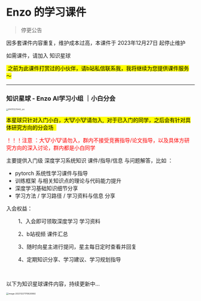 # Enzo 的学习课件



>  停更公告

因多套课件内容重复，维护成本过高，本课件于 2023年12月27日 起停止维护

如需课件，请加入 知识星球

<mark> 之前为此课件打赏过的小伙伴，请b站私信联系我，我将继续为您提供课件服务 ～ </mark> 



----



### 知识星球 - Enzo AI学习小组 ｜小白分会 <!-- {docsify-ignore} -->

<img src="https://p.ipic.vip/8wy1bo.jpg" alt="8141701270443_.pic" style="zoom:33%;" />

<mark>本星球只针对入门小白，大🐮小🐮请勿入,  对于已入门的同学，之后会有针对具体研究方向的分会场  </mark>

<font color="red"> ！！！注意 ：大🐮小🐮请勿入，群内不接受竞赛指导/论文指导，以及具体方研究方向的深入讨论，群内都是小白同学 </font>

主要提供入门级 深度学习系统知识 课件/指导/信息 与问题解答，比如 ：

- pytorch 系统性学习课件与指导
- 训练框架 与相关知识点的理论与代码能力提升
- 深度学习基础知识细节分享
- 学习方法 / 学习路径 / 学习资料与信息 分享



入会权益：

$\qquad$1、入会即可领取深度学习 学习资料 

$\qquad$2、b站视频 课件汇总

$\qquad$3、随时向星主进行提问，星主每日定时查看并回复

$\qquad$4、定期知识分享、学习建议、学习规划指导



<br/>

以下为知识星球课件内容，持续更新中...

<img src="https://p.ipic.vip/c1giu5.png" alt="image-20231227170620692" style="zoom: 39%;" />

